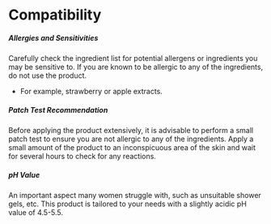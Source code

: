 
# Compatibility 

##### Allergies and Sensitivities
Carefully check the ingredient list for potential allergens or ingredients you may be sensitive to. If you are known to be allergic to any of the ingredients, do not use the product.
- For example, strawberry or apple extracts.

##### Patch Test Recommendation
Before applying the product extensively, it is advisable to perform a small patch test to ensure you are not allergic to any of the ingredients. Apply a small amount of the product to an inconspicuous area of the skin and wait for several hours to check for any reactions.

##### pH Value
An important aspect many women struggle with, such as unsuitable shower gels, etc. This product is tailored to your needs with a slightly acidic pH value of 4.5-5.5.

